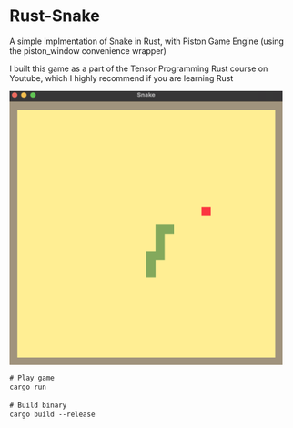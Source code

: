 # Rust-Snake

A simple implmentation of Snake in Rust, with Piston Game Engine (using the piston_window convenience wrapper)

I built this game as a part of the Tensor Programming Rust course on Youtube, which I highly recommend if you are learning Rust


<img src="assets/images/Snake.png" alt="Logo" width="480" height="480" class="center">

<style type="text/css">
.center
{
 text-align:center;
 display:block;
}
</style>


```
# Play game
cargo run

# Build binary
cargo build --release
```
